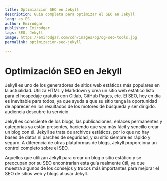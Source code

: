 ```yaml
---
title: Optimización SEO en Jekyll
description: Guía completa para optimizar el SEO en Jekyll
lang: es_ES
author: Emirodgar
publisher: Emirodgar
tags: SEO, Jekyll
image: https://emirodgar.com/cdn/images/og/og-seo-tools.jpg
permalink: optimizacion-seo-jekyll

---
```


# Optimización SEO en Jekyll

Jekyll es uno de los generadores de sitios web estáticos más populares en la actualidad. Utiliza HTML y Markdown y crea un sitio web estático listo para el hospedaje gratuito con Gitlab, GitHub Pages, etc. El SEO, hoy en día es inevitable para todos, ya que ayuda a que su sitio tenga la oportunidad de aparecer en los resultados de los motores de búsqueda y ser dirigido. audiencia descubre tu servicio.

Jekyll es consciente de los blogs, las publicaciones, enlaces permanentes y categorías ya están presentes, haciendo que sea más fácil y sencillo crear un blog con él. Jekyll se trata de archivos estáticos, por lo que no hay bases de datos ni parches de seguridad, y su sitio siempre es rápido y seguro. A diferencia de otras plataformas de blogs, Jekyll proporciona un control completo sobre el SEO.

Aquellos que utilizan Jekyll para crear un blog o sitio estático y se preocupan por su SEO encontrarían esta guía realmente útil, ya que muestra algunos de los consejos y trucos más importantes para mejorar el SEO de sitios web y blogs al usar Jekyll.
<!--stackedit_data:
eyJoaXN0b3J5IjpbLTkyMTgxMjUzMl19
-->